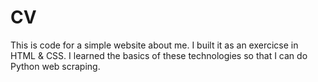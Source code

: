 # CV
This is code for a simple website about me.
I built it as an exercicse in HTML & CSS. I learned the basics of these technologies so that I can do Python web scraping.
